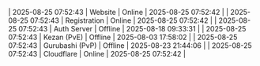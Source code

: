 | 2025-08-25 07:52:43 | Website | Online | 2025-08-25 07:52:42 |
| 2025-08-25 07:52:43 | Registration | Online | 2025-08-25 07:52:42 |
| 2025-08-25 07:52:43 | Auth Server | Offline | 2025-08-18 09:33:31 |
| 2025-08-25 07:52:43 | Kezan (PvE) | Offline | 2025-08-03 17:58:02 |
| 2025-08-25 07:52:43 | Gurubashi (PvP) | Offline | 2025-08-23 21:44:06 |
| 2025-08-25 07:52:43 | Cloudflare | Online | 2025-08-25 07:52:42 |
